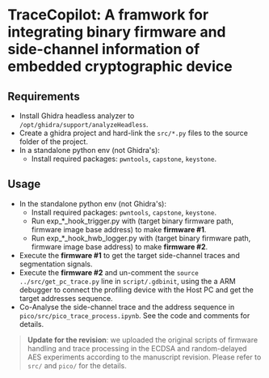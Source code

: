 # TraceCopilot: A framwork for integrating binary firmware and side-channel information of embedded cryptographic device

## Requirements

- Install Ghidra headless analyzer to `/opt/ghidra/support/analyzeHeadless`.
- Create a ghidra project and hard-link the `src/*.py` files to the source folder of the project.
- In a standalone python env (not Ghidra's):
  - Install required packages: `pwntools`, `capstone`, `keystone`.

## Usage

- In the standalone python env (not Ghidra's):
  - Install required packages: `pwntools`, `capstone`, `keystone`.
  - Run exp_\*_hook_trigger.py with (target binary firmware path, firmware image base address) to make **firmware \#1**.
  - Run exp_\*_hook_hwb_logger.py with (target binary firmware path, firmware image base address) to make **firmware \#2**.
- Execute the **firmware \#1** to get the target side-channel traces and segmentation signals.
- Execute the **firmware \#2** and un-comment the `source ../src/get_pc_trace.py` line in `script/.gdbinit`, using the a ARM debugger to connect the profiling device with the Host PC and get the target addresses sequence.
- Co-Analyse the side-channel trace and the address sequence in `pico/src/pico_trace_process.ipynb`. See the code and comments for details.

>**Update for the revision**: we uploaded the original scripts of firmware handling and trace processing in the ECDSA and random-delayed AES experiments according to the manuscript revision. Please refer to `src/` and `pico/` for the details.

